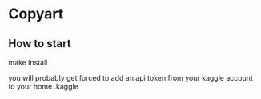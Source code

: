 # Copyart

## How to start

make install

you will probably get forced to add an api token from your kaggle account to your home .kaggle